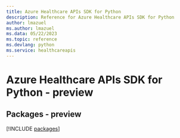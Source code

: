 ```yaml
---
title: Azure Healthcare APIs SDK for Python
description: Reference for Azure Healthcare APIs SDK for Python
author: lmazuel
ms.author: lmazuel
ms.data: 05/22/2023
ms.topic: reference
ms.devlang: python
ms.service: healthcareapis
---
```

# Azure Healthcare APIs SDK for Python - preview
## Packages - preview
[!INCLUDE [packages](healthcare-apis-index.md)]